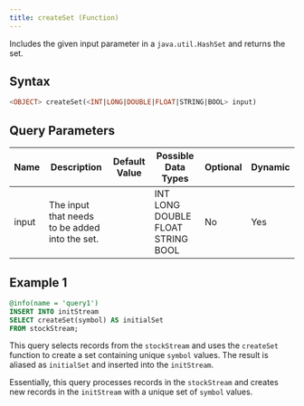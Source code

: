 ```yaml
---
title: createSet (Function)
---
```


Includes the given input parameter in a `java.util.HashSet` and returns the set.

## Syntax

```sql
<OBJECT> createSet(<INT|LONG|DOUBLE|FLOAT|STRING|BOOL> input)
```

## Query Parameters

| Name  | Description             | Default Value | Possible Data Types       | Optional | Dynamic |
|-------|-------------------------|---------------|-------------------------|----------|---------|
| input | The input that needs to be added into the set. |       | INT LONG DOUBLE FLOAT STRING BOOL | No       | Yes     |

## Example 1

```sql
@info(name = 'query1')
INSERT INTO initStream
SELECT createSet(symbol) AS initialSet
FROM stockStream;
```

This query selects records from the `stockStream` and uses the `createSet` function to create a set containing unique `symbol` values. The result is aliased as `initialSet` and inserted into the `initStream`.

Essentially, this query processes records in the `stockStream` and creates new records in the `initStream` with a unique set of `symbol` values.
